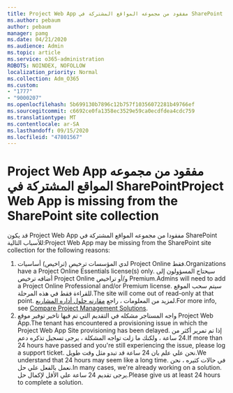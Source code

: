 ```yaml
---
title: Project Web App مفقود من مجموعه المواقع المشتركة في SharePoint
ms.author: pebaum
author: pebaum
manager: pamg
ms.date: 04/21/2020
ms.audience: Admin
ms.topic: article
ms.service: o365-administration
ROBOTS: NOINDEX, NOFOLLOW
localization_priority: Normal
ms.collection: Adm_O365
ms.custom:
- "1777"
- "9000207"
ms.openlocfilehash: 5b699130b7896c12b757f10356072281b49766ef
ms.sourcegitcommit: c6692ce0fa1358ec3529e59ca0ecdfdea4cdc759
ms.translationtype: MT
ms.contentlocale: ar-SA
ms.lasthandoff: 09/15/2020
ms.locfileid: "47801567"
---
```

# <a name="project-web-app-is-missing-from-the-sharepoint-site-collection"></a><span data-ttu-id="ec41d-102">Project Web App مفقود من مجموعه المواقع المشتركة في SharePoint</span><span class="sxs-lookup"><span data-stu-id="ec41d-102">Project Web App is missing from the SharePoint site collection</span></span>

<span data-ttu-id="ec41d-103">قد يكون Project Web App مفقودا من مجموعه المواقع المشتركة في SharePoint للأسباب التالية:</span><span class="sxs-lookup"><span data-stu-id="ec41d-103">Project Web App may be missing from the SharePoint site collection for the following reasons:</span></span>

1. <span data-ttu-id="ec41d-104">لدي المؤسسات ترخيص (تراخيص) أساسيات Project Online فقط.</span><span class="sxs-lookup"><span data-stu-id="ec41d-104">Organizations have a Project Online Essentials license(s) only.</span></span> <span data-ttu-id="ec41d-105">سيحتاج المسؤولون إلى أضافه ترخيص Project Online و/أو تراخيص Premium.</span><span class="sxs-lookup"><span data-stu-id="ec41d-105">Admins will need to add a Project Online Professional and/or Premium license.</span></span> <span data-ttu-id="ec41d-106">سيتم سحب الموقع للقراءة فقط في هذه المرحلة.</span><span class="sxs-lookup"><span data-stu-id="ec41d-106">The site will come out of read-only at that point.</span></span> <span data-ttu-id="ec41d-107">لمزيد من المعلومات ، راجع [مقارنه حلول أداره المشاريع](https://products.office.com/project/compare-microsoft-project-management-software?tab=1).</span><span class="sxs-lookup"><span data-stu-id="ec41d-107">For more info, see [Compare Project Management Solutions](https://products.office.com/project/compare-microsoft-project-management-software?tab=1).</span></span>
2. <span data-ttu-id="ec41d-108">واجه المستاجر مشكله في التقديم التي تم فيها تاخير توفير موقع Project Web App.</span><span class="sxs-lookup"><span data-stu-id="ec41d-108">The tenant has encountered a provisioning issue in which the Project Web App Site provisioning has been delayed.</span></span> <span data-ttu-id="ec41d-109">إذا تم تمرير أكثر من 24 ساعة ، ولكنك ما زلت تواجه المشكلة ، يرجى تسجيل تذكره دعم.</span><span class="sxs-lookup"><span data-stu-id="ec41d-109">If more than 24 hours have passed and you're still experiencing the issue, please log a support ticket.</span></span> <span data-ttu-id="ec41d-110">نحن علي علم بان 24 ساعة قد تبدو مثل وقت طويل.</span><span class="sxs-lookup"><span data-stu-id="ec41d-110">We understand that 24 hours may seem like a long time.</span></span> <span data-ttu-id="ec41d-111">في حالات كثيره ، نحن نعمل بالفعل علي حل.</span><span class="sxs-lookup"><span data-stu-id="ec41d-111">In many cases, we're already working on a solution.</span></span> <span data-ttu-id="ec41d-112">يرجى تقديم 24 ساعة علي الأقل لإكمال حل.</span><span class="sxs-lookup"><span data-stu-id="ec41d-112">Please give us at least 24 hours to complete a solution.</span></span>
